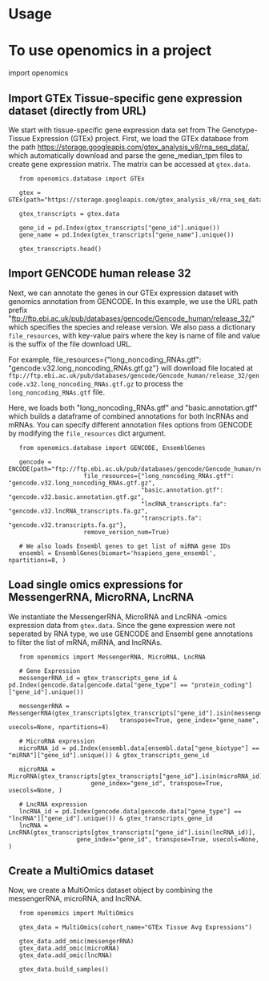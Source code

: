 # Usage

# To use openomics in a project
   import openomics

## Import GTEx Tissue-specific gene expression dataset (directly from URL)

We start with tissue-specific gene expression data set from The Genotype-Tissue Expression (GTEx) project. First, we load the GTEx database from the path https://storage.googleapis.com/gtex_analysis_v8/rna_seq_data/, which automatically download and parse the gene_median_tpm files to create gene expression matrix. The matrix can be accessed at `gtex.data`.

```
   from openomics.database import GTEx

   gtex = GTEx(path="https://storage.googleapis.com/gtex_analysis_v8/rna_seq_data/")

   gtex_transcripts = gtex.data

   gene_id = pd.Index(gtex_transcripts["gene_id"].unique())
   gene_name = pd.Index(gtex_transcripts["gene_name"].unique())

   gtex_transcripts.head()
```

## Import GENCODE human release 32

Next, we can annotate the genes in our GTEx expression dataset with genomics annotation from GENCODE. In this example,
we use the URL path prefix "ftp://ftp.ebi.ac.uk/pub/databases/gencode/Gencode_human/release_32/" which specifies the
species and release version. We also pass a dictionary `file_resources`, with key-value pairs where the key is name of
file and value is the suffix of the file download URL.

For example, file_resources={"long_noncoding_RNAs.gtf": "gencode.v32.long_noncoding_RNAs.gtf.gz"} will download file
located at `ftp://ftp.ebi.ac.uk/pub/databases/gencode/Gencode_human/release_32/gencode.v32.long_noncoding_RNAs.gtf.gz`
to process the `long_noncoding_RNAs.gtf` file.

Here, we loads both "long_noncoding_RNAs.gtf" and "basic.annotation.gtf" which builds a dataframe of combined
annotations for both lncRNAs and mRNAs. You can specify different annotation files options from GENCODE by modifying
the `file_resources` dict argument.

```
   from openomics.database import GENCODE, EnsemblGenes

   gencode = ENCODE(path="ftp://ftp.ebi.ac.uk/pub/databases/gencode/Gencode_human/release_32/",
                     file_resources={"long_noncoding_RNAs.gtf": "gencode.v32.long_noncoding_RNAs.gtf.gz",
                                     "basic.annotation.gtf": "gencode.v32.basic.annotation.gtf.gz",
                                     "lncRNA_transcripts.fa": "gencode.v32.lncRNA_transcripts.fa.gz",
                                     "transcripts.fa": "gencode.v32.transcripts.fa.gz"},
                     remove_version_num=True)

   # We also loads Ensembl genes to get list of miRNA gene IDs
   ensembl = EnsemblGenes(biomart='hsapiens_gene_ensembl', npartitions=8, )
```

## Load single omics expressions for MessengerRNA, MicroRNA, LncRNA

We instantiate the MessengerRNA, MicroRNA and LncRNA -omics expression data from `gtex.data`. Since the gene expression
were not seperated by RNA type, we use GENCODE and Ensembl gene annotations to filter the list of mRNA, miRNA, and
lncRNAs.

```
   from openomics import MessengerRNA, MicroRNA, LncRNA

   # Gene Expression
   messengerRNA_id = gtex_transcripts_gene_id & pd.Index(gencode.data[gencode.data["gene_type"] == "protein_coding"]["gene_id"].unique())

   messengerRNA = MessengerRNA(gtex_transcripts[gtex_transcripts["gene_id"].isin(messengerRNA_id)],
                               transpose=True, gene_index="gene_name", usecols=None, npartitions=4)

   # MicroRNA expression
   microRNA_id = pd.Index(ensembl.data[ensembl.data["gene_biotype"] == "miRNA"]["gene_id"].unique()) & gtex_transcripts_gene_id

   microRNA = MicroRNA(gtex_transcripts[gtex_transcripts["gene_id"].isin(microRNA_id)],
                       gene_index="gene_id", transpose=True, usecols=None, )

   # LncRNA expression
   lncRNA_id = pd.Index(gencode.data[gencode.data["gene_type"] == "lncRNA"]["gene_id"].unique()) & gtex_transcripts_gene_id
   lncRNA = LncRNA(gtex_transcripts[gtex_transcripts["gene_id"].isin(lncRNA_id)],
                   gene_index="gene_id", transpose=True, usecols=None, )
```

Create a MultiOmics dataset
---------------------------
Now, we create a MultiOmics dataset object by combining the messengerRNA, microRNA, and lncRNA.

```
   from openomics import MultiOmics

   gtex_data = MultiOmics(cohort_name="GTEx Tissue Avg Expressions")

   gtex_data.add_omic(messengerRNA)
   gtex_data.add_omic(microRNA)
   gtex_data.add_omic(lncRNA)

   gtex_data.build_samples()
```
